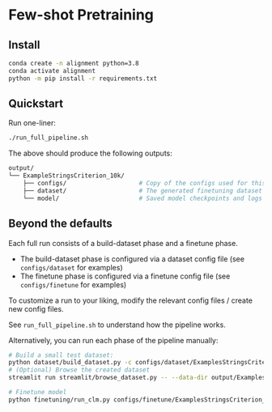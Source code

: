 # Few-shot Pretraining

## Install
```bash
conda create -n alignment python=3.8
conda activate alignment
python -m pip install -r requirements.txt
```

## Quickstart

Run one-liner:
```bash
./run_full_pipeline.sh
```

The above should produce the following outputs:
```bash
output/
└── ExampleStringsCriterion_10k/
	├── configs/					# Copy of the configs used for this run
	├── dataset/					# The generated finetuning dataset
	└── model/						# Saved model checkpoints and logs
```

## Beyond the defaults

Each full run consists of a build-dataset phase and a finetune phase.
- The build-dataset phase is configured via a dataset config file (see `configs/dataset` for examples)
- The finetune phase is configured via a finetune config file (see `configs/finetune` for examples)

To customize a run to your liking, modify the relevant config files / create new config files.

See `run_full_pipeline.sh` to understand how the pipeline works.

Alternatively, you can run each phase of the pipeline manually:
```bash
# Build a small test dataset:
python dataset/build_dataset.py -c configs/dataset/ExamplesStringsCriterion_10k.yaml
# (Optional) Browse the created dataset
streamlit run streamlit/browse_dataset.py -- --data-dir output/ExamplesStringsCriterion_10k/dataset

# Finetune model
python finetuning/run_clm.py configs/finetune/ExamplesStringsCriterion_10k.json
```